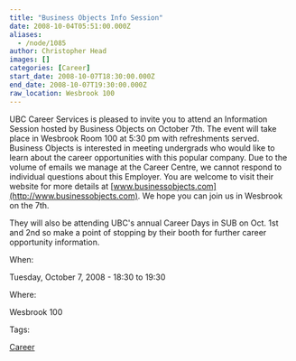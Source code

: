 ```yaml
---
title: "Business Objects Info Session"
date: 2008-10-04T05:51:00.000Z
aliases:
  - /node/1085
author: Christopher Head
images: []
categories: [Career]
start_date: 2008-10-07T18:30:00.000Z
end_date: 2008-10-07T19:30:00.000Z
raw_location: Wesbrook 100
---
```


UBC Career Services is pleased to invite you to attend an Information Session hosted by Business Objects on October 7th. The event will take place in Wesbrook Room 100 at 5:30 pm with refreshments served. Business Objects is interested in meeting undergrads who would like to learn about the career opportunities with this popular company. Due to the volume of emails we manage at the Career Centre, we cannot respond to individual questions about this Employer. You are welcome to visit their website for more details at [www.businessobjects.com](http://www.businessobjects.com). We hope you can join us in Wesbrook on the 7th.

They will also be attending UBC's annual Career Days in SUB on Oct. 1st and 2nd so make a point of stopping by their booth for further career opportunity information.

When: 

Tuesday, October 7, 2008 - 18:30 to 19:30

Where: 

Wesbrook 100

Tags: 

[Career](/career)
